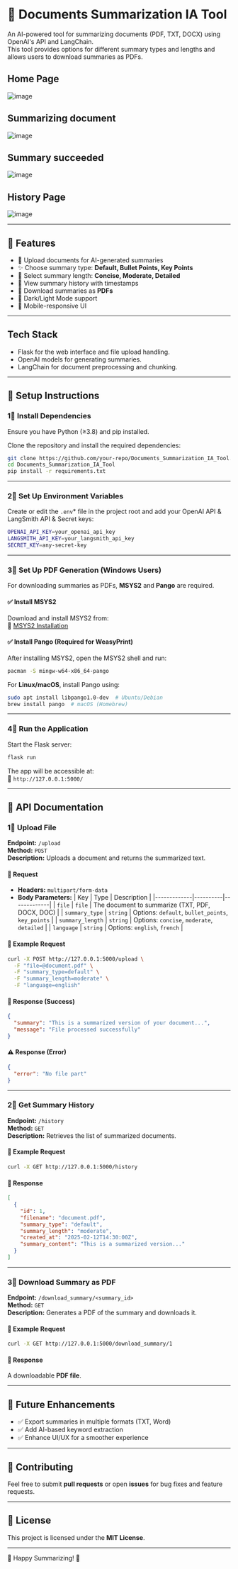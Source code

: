 # 📝 Documents Summarization IA Tool

An AI-powered tool for summarizing documents (PDF, TXT, DOCX) using OpenAI's API and LangChain.  
This tool provides options for different summary types and lengths and allows users to download summaries as PDFs.

## Home Page

![image](https://github.com/user-attachments/assets/4de98845-ee93-4a16-927a-a860484b445b)

## Summarizing document

![image](https://github.com/user-attachments/assets/7788aacf-87b5-4165-8c86-03dce9baa017)

## Summary succeeded

![image](https://github.com/user-attachments/assets/b80dcfcf-64fb-42f0-9709-01eabe45d3f8)

## History Page

![image](https://github.com/user-attachments/assets/2b71657b-2ac1-47df-9f41-42cd9353c407)

---

## 🚀 Features
- 📝 Upload documents for AI-generated summaries
- ✨ Choose summary type: **Default, Bullet Points, Key Points**
- 📏 Select summary length: **Concise, Moderate, Detailed**
- 💜 View summary history with timestamps
- 📅 Download summaries as **PDFs**
- 🎨 Dark/Light Mode support
- 📱 Mobile-responsive UI

---

##  **Tech Stack**

- Flask for the web interface and file upload handling.
- OpenAI models for generating summaries.
- LangChain for document preprocessing and chunking.

---

## 📌 **Setup Instructions**

### **1⃣ Install Dependencies**
Ensure you have Python (≥3.8) and pip installed.

Clone the repository and install the required dependencies:
```sh
git clone https://github.com/your-repo/Documents_Summarization_IA_Tool.git
cd Documents_Summarization_IA_Tool
pip install -r requirements.txt
```

---

### **2⃣ Set Up Environment Variables**

Create or edit the `.env`* file in the project root and add your OpenAI API & LangSmith API & Secret keys:

```sh
OPENAI_API_KEY=your_openai_api_key
LANGSMITH_API_KEY=your_langsmith_api_key
SECRET_KEY=any-secret-key
```

---

### **3⃣ Set Up PDF Generation (Windows Users)**
For downloading summaries as PDFs, **MSYS2** and **Pango** are required.

#### ✅ **Install MSYS2**
Download and install MSYS2 from:  
🔗 [MSYS2 Installation](https://www.msys2.org/#installation)

#### ✅ **Install Pango (Required for WeasyPrint)**
After installing MSYS2, open the MSYS2 shell and run:
```sh
pacman -S mingw-w64-x86_64-pango
```

For **Linux/macOS**, install Pango using:
```sh
sudo apt install libpango1.0-dev  # Ubuntu/Debian
brew install pango  # macOS (Homebrew)
```

---

### **4⃣ Run the Application**
Start the Flask server:
```sh
flask run
```
The app will be accessible at:  
🤾 `http://127.0.0.1:5000/`

---

## 💼 API Documentation

### **1⃣ Upload File**
**Endpoint:** `/upload`  
**Method:** `POST`  
**Description:** Uploads a document and returns the summarized text.  

#### **📄 Request**
- **Headers:** `multipart/form-data`
- **Body Parameters:**
  | Key          | Type      | Description |
  |-------------|----------|-------------|
  | `file`      | `file`   | The document to summarize (TXT, PDF, DOCX, DOC) |
  | `summary_type` | `string` | Options: `default`, `bullet_points`, `key_points` |
  | `summary_length` | `string` | Options: `concise`, `moderate`, `detailed` |
  | `language`  | `string` | Options: `english`, `french` |

#### **📅 Example Request**
```sh
curl -X POST http://127.0.0.1:5000/upload \
  -F "file=@document.pdf" \
  -F "summary_type=default" \
  -F "summary_length=moderate" \
  -F "language=english"
```

#### **📄 Response (Success)**
```json
{
  "summary": "This is a summarized version of your document...",
  "message": "File processed successfully"
}
```

#### **⚠️ Response (Error)**
```json
{
  "error": "No file part"
}
```

---

### **2⃣ Get Summary History**
**Endpoint:** `/history`  
**Method:** `GET`  
**Description:** Retrieves the list of summarized documents.

#### **📅 Example Request**
```sh
curl -X GET http://127.0.0.1:5000/history
```

#### **📄 Response**
```json
[
  {
    "id": 1,
    "filename": "document.pdf",
    "summary_type": "default",
    "summary_length": "moderate",
    "created_at": "2025-02-12T14:30:00Z",
    "summary_content": "This is a summarized version..."
  }
]
```

---

### **3⃣ Download Summary as PDF**
**Endpoint:** `/download_summary/<summary_id>`  
**Method:** `GET`  
**Description:** Generates a PDF of the summary and downloads it.

#### **📅 Example Request**
```sh
curl -X GET http://127.0.0.1:5000/download_summary/1
```

#### **📄 Response**
A downloadable **PDF file**.

---

## 📀 **Future Enhancements**
- ✅ Export summaries in multiple formats (TXT, Word)
- ✅ Add AI-based keyword extraction
- ✅ Enhance UI/UX for a smoother experience

---

## 🤝 **Contributing**
Feel free to submit **pull requests** or open **issues** for bug fixes and feature requests.

---

## 💜 **License**
This project is licensed under the **MIT License**.

---

🚀 Happy Summarizing! 🎉

